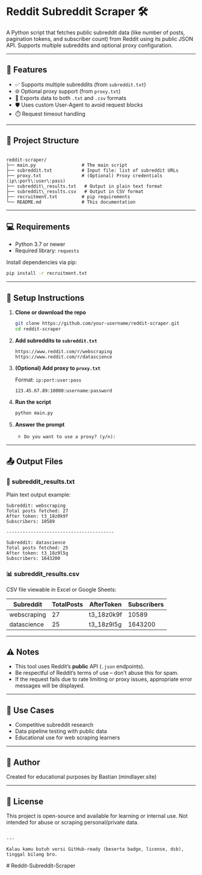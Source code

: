 
# Reddit Subreddit Scraper 🛠️

A Python script that fetches public subreddit data (like number of posts, pagination tokens, and subscriber count) from Reddit using its public JSON API. Supports multiple subreddits and optional proxy configuration.

---

## 🔧 Features

- ✅ Supports multiple subreddits (from `subreddit.txt`)
- 🌐 Optional proxy support (from `proxy.txt`)
- 📄 Exports data to both `.txt` and `.csv` formats
- 🛡️ Uses custom User-Agent to avoid request blocks
- ⏱️ Request timeout handling

---

## 📁 Project Structure

```

reddit-scraper/
├── main.py                 # The main script
├── subreddit.txt           # Input file: list of subreddit URLs
├── proxy.txt               # (Optional) Proxy credentials (ip\:port\:user\:pass)
├── subreddit\_results.txt   # Output in plain text format
├── subreddit\_results.csv   # Output in CSV format
├── recruitment.txt         # pip requirements
└── README.md               # This documentation

````

---

## 💻 Requirements

- Python 3.7 or newer
- Required library: `requests`

Install dependencies via pip:

```bash
pip install -r recruitment.txt
````

---

## 🧾 Setup Instructions

1. **Clone or download the repo**

   ```bash
   git clone https://github.com/your-username/reddit-scraper.git
   cd reddit-scraper
   ```

2. **Add subreddits to `subreddit.txt`**

   ```
   https://www.reddit.com/r/webscraping
   https://www.reddit.com/r/datascience
   ```

3. **(Optional) Add proxy to `proxy.txt`**

   Format: `ip:port:user:pass`

   ```
   123.45.67.89:10000:username:password
   ```

4. **Run the script**

   ```bash
   python main.py
   ```

5. **Answer the prompt**

   * `Do you want to use a proxy? (y/n):`

---

## 📤 Output Files

### 📄 subreddit\_results.txt

Plain text output example:

```
Subreddit: webscraping
Total posts fetched: 27
After token: t3_18z0k9f
Subscribers: 10589

----------------------------------------

Subreddit: datascience
Total posts fetched: 25
After token: t3_18z9l5g
Subscribers: 1643200
```

### 📊 subreddit\_results.csv

CSV file viewable in Excel or Google Sheets:

| Subreddit   | TotalPosts | AfterToken  | Subscribers |
| ----------- | ---------- | ----------- | ----------- |
| webscraping | 27         | t3\_18z0k9f | 10589       |
| datascience | 25         | t3\_18z9l5g | 1643200     |

---

## ⚠️ Notes

* This tool uses Reddit’s **public** API (`.json` endpoints).
* Be respectful of Reddit’s terms of use – don’t abuse this for spam.
* If the request fails due to rate limiting or proxy issues, appropriate error messages will be displayed.

---

## 🧠 Use Cases

* Competitive subreddit research
* Data pipeline testing with public data
* Educational use for web scraping learners

---

## 🤖 Author

Created for educational purposes by Bastian (mindlayer.site)

---

## 📜 License

This project is open-source and available for learning or internal use.
Not intended for abuse or scraping personal/private data.

```

---

Kalau kamu butuh versi GitHub-ready (beserta badge, license, dsb), tinggal bilang bro.
```
#   R e d d i t - S u b r e d d i t - S c r a p e r  
 